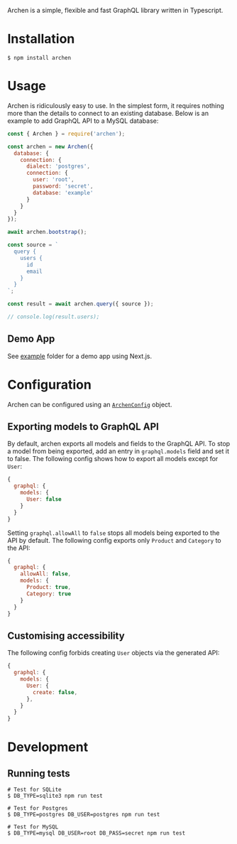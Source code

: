 Archen is a simple, flexible and fast GraphQL library written in Typescript.

# Installation

`$ npm install archen`

# Usage

Archen is ridiculously easy to use. In the simplest form, it requires nothing more than the details to connect to an existing database. Below is an example to add GraphQL API to a MySQL database:
```js
const { Archen } = require('archen');

const archen = new Archen({
  database: {
    connection: {
      dialect: 'postgres',
      connection: {
        user: 'root',
        password: 'secret',
        database: 'example'
      }
    }
  }
});

await archen.bootstrap();

const source = `
  query {
    users {
      id
      email
    }
  }
`;

const result = await archen.query({ source });

// console.log(result.users);
```

## Demo App

See [example](./example) folder for a demo app using Next.js.

# Configuration

Archen can be configured using an [`ArchenConfig`](https://github.com/fangwd/archen/blob/master/src/index.ts) object.

## Exporting models to GraphQL API

By default, archen exports all models and fields to the GraphQL API. To stop a model from being exported, add an entry in `graphql.models` field and set it to false. The following config shows how to export all models except for `User`:

```js
{
  graphql: {
    models: {
      User: false
    }
  }
}
```

Setting `graphql.allowAll` to `false` stops all models being exported to the API by default. The following config exports only `Product` and `Category` to the API:

```js
{
  graphql: {
    allowAll: false,
    models: {
      Product: true,
      Category: true
    }
  }
}
```

## Customising accessibility

The following config forbids creating `User` objects via the generated API:
```js
{
  graphql: {
    models: {
      User: {
        create: false,
      },
    }
  }
}
```

# Development

## Running tests

```
# Test for SQLite
$ DB_TYPE=sqlite3 npm run test

# Test for Postgres
$ DB_TYPE=postgres DB_USER=postgres npm run test

# Test for MySQL
$ DB_TYPE=mysql DB_USER=root DB_PASS=secret npm run test
```
